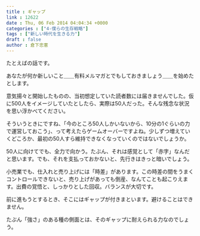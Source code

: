 ```yaml
---
title : ギャップ
link : 12622
date : Thu, 06 Feb 2014 04:04:34 +0000
categories : ["4-僕らの生存戦略"]
tags : ["新しい時代を生きる力"]
draft : false
author : 倉下忠憲
---
```


たとえばの話です。

あなたが何か新しいこと＿＿有料メルマガとでもしておきましょう＿＿を始めたとします。

意気揚々と開始したものの、当初想定していた読者数には届きませんでした。仮に500人をイメージしていたとしたら、実際は50人だった。そんな残念な状況を思い浮かべてください。

そういうときにですね、「今のところ50人しかいないから、10分の1ぐらいの力で運営しておこう」、って考えたらゲームオーバーですよね。少しずつ増えていくどころか、最初の50人すら維持できなくなっていくのではないでしょうか。

50人に向けてでも、全力で向かう。たぶん、それは感覚として「赤字」なんだと思います。でも、それを支払っておかないと、先行きはきっと暗いでしょう。

小売業でも、仕入れと売り上げには「時差」があります。この時差の間をうまくコントロールできないと、売り上げがあっても倒産、なんてことも起こりえます。出費の覚悟と、しっかりとした回収。バランスが大切です。

前に進もうとするとき、そこにはギャップが付きまといます。避けることはできません。

たぶん「強さ」のある種の側面とは、そのギャップに耐えられる力なのでしょう。
